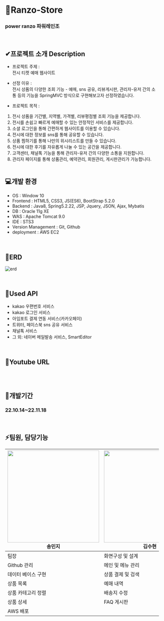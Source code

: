 # 🎫Ranzo-Store
### power ranzo 파워레인조
<br/>

## ✔프로젝트 소개 Description

- 프로젝트 주제 : </br>
전시 티켓 예매 웹사이트

- 선정 이유 : </br>
전시 상품의 다양한 조회 기능 - 예매, sns 공유, 리뷰게시판, 관리자-유저 간의 소통 등의 기능을 SpringMVC 방식으로 구현해보고자 선정하였습니다.

- 프로젝트 목적 :
1. 전시 상품을 기간별, 지역별, 가격별, 리뷰평점별 조회 기능을 제공합니다.
2. 전시를 손쉽고 빠르게 예매할 수 있는 안정적인 서비스를 제공합니다.
3. 소셜 로그인을 통해 간편하게 웹사이트를 이용할 수 있습니다.
4. 전시에 대한 정보를 sns를 통해 공유할 수 있습니다.
5. 상품 찜하기를 통해 나만의 위시리스트를 만들 수 있습니다.
6. 전시에 대한 후기를 자유롭게 나눌 수 있는 공간을 제공합니다.
7. 고객센터, 채널톡 기능을 통해 관리자-유저 간의 다양한 소통을 지원합니다.
8. 관리자 페이지를 통해 상품관리, 예약관리, 회원관리, 게시판관리가 가능합니다.
<br/><br/>
  
  


## 💻개발 환경

- OS : Window 10
- Frontend : HTML5, CSS3, JS(ES6), BootStrap 5.2.0
- Backend : Java8, Spring5.2.22, JSP, Jquery, JSON, Ajax, Mybatis
- DB : Oracle 11g XE
- WAS : Apache Tomcat 9.0
- IDE : STS3
- Version Management : Git, Github
- deployment : AWS EC2

<br/>

## 🔗ERD
![erd](https://user-images.githubusercontent.com/106068296/202627082-df5d8511-f3a7-496e-ae93-56806a04f06c.png)


<br/>

## 📌Used API
- kakao 우편번호 서비스
- kakao 로그인 서비스
- 아임포트 결제 연동 서비스(카카오페이)
- 트위터, 페이스북 sns 공유 서비스
- 채널톡 서비스
- 그 외: 네이버 메일발송 서비스, SmartEditor

<br/>

## 👀Youtube URL


<br/><br/>

## 📅개발기간
### 22.10.14~22.11.18

<br/>

## ⚡팀원, 담당기능

|<img src="https://user-images.githubusercontent.com/106068296/202661621-8daf0423-fb67-47c5-8f36-f187bcf3b807.png" width="300"></br>송민지|<img src="https://user-images.githubusercontent.com/106068296/202666769-6c36ea6d-053e-4284-b880-eceddb223400.png" width="300"></br>김수현|<img src="https://user-images.githubusercontent.com/106068296/202665539-6d65ddce-815c-4435-b16e-858507c8c309.png" width="300"></br>김현아|<img src="https://user-images.githubusercontent.com/106068296/202663595-92e0e332-b5b9-494c-a0a9-ea75d37cbd8f.png" width="300"></br>윤소라|<img src="https://user-images.githubusercontent.com/106068296/202661861-80bbb574-a9ba-4f9a-bb48-db5a916f575a.png" width="300"></br>최규리|
|------------------|----------------|-----------------------------------|----------------|----------------------|
|팀장              |화면구성 및 설계 |데이터 베이스 설계                  |리뷰 게시판 CRUD|회원 가입·로그인       |
|Github 관리       |메인 및 메뉴 관리|회원, QnA, 예매 목록 정렬 및 검색기능|QnA 게시판 CRUD|카카오 로그인           |
|데이터 베이스 구현|상품 결제 및 검색 |전시 등록 CRUD                      |답글, 댓글 기능|ID/PW 찾기             |
|상품 목록         |예매 내역        |전시 파일 첨부기능                   |파일 첨부 기능 |회원정보 수정·탈퇴     |
|상품 카테고리 정렬|배송지 수정      |팝업 등록                            |               |마이페이지            |
|상품 상세         |FAQ 게시판      |에러페이지                           |                |상품 찜 기능·위시리스트|
|AWS 배포          |                |                                     |                |채널톡 기능           |









